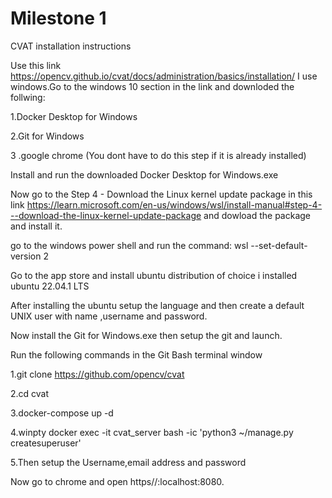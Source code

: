 # Milestone 1
CVAT installation instructions

Use this link https://opencv.github.io/cvat/docs/administration/basics/installation/ I use windows.Go to the windows 10 section in the link and downloded the follwing:

1.Docker Desktop for Windows

2.Git for Windows

3 .google chrome (You dont have to do this step if it is already installed)

Install and run the downloaded Docker Desktop for Windows.exe

Now go to the Step 4 - Download the Linux kernel update package in this link https://learn.microsoft.com/en-us/windows/wsl/install-manual#step-4---download-the-linux-kernel-update-package and dowload the package and install it.

go to the windows power shell and run the command: wsl --set-default-version 2

Go to the app store and install ubuntu distribution of choice i installed ubuntu 22.04.1 LTS

After installing the ubuntu setup the language and then create a default UNIX user with name ,username and password.

Now install the Git for Windows.exe then setup the git and launch.

Run the following commands in the Git Bash terminal window

1.git clone https://github.com/opencv/cvat

2.cd cvat

3.docker-compose up -d

4.winpty docker exec -it cvat_server bash -ic 'python3 ~/manage.py createsuperuser'

5.Then setup the Username,email address and password

Now go to chrome and open https//:localhost:8080.
